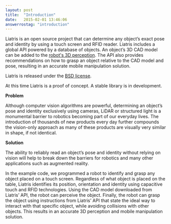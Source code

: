 ```yaml
---
layout: post
title:  "Introduction"
date:   2015-02-01 13:46:06
answerrostag: "introduction"
---
```


Liatris is an open source project that can determine any object’s exact pose and identity by using a touch screen and RFID reader. Liatris includes a global API powered by a database of objects. An object’s 3D CAD model can be added to the [robot's 3D perception](http://liatris.org/2015/02/01/9/). The API also provides recommendations on how to grasp an object relative to the CAD model and pose, resulting in an accurate mobile manipulation solution.

Liatris is released under the [BSD license](https://en.wikipedia.org/wiki/BSD_licenses).

At this time Liatris is a proof of concept. A stable library is in development.

**Problem**

Although computer vision algorithms are powerful, determining an object’s pose and identity exclusively using cameras, LiDAR or structured light is a monumental barrier to robotics becoming part of our everyday lives. The introduction of thousands of new products every day further compounds the vision-only approach as many of these products are visually very similar in shape, if not identical.

 **Solution**

 The ability to reliably read an object’s pose and identity without relying on vision will help to break down the barriers for robotics and many other applications such as augmented reality.

 In the example code, we programmed a robot to identify and grasp any object placed on a touch screen. Regardless of what object is placed on the table, Liatris identifies its position, orientation and identity using capacitive touch and RFID technologies. Using the CAD model downloaded from Liatris’ API, the robot can perceive the object. Finally, the robot can grasp the object using instructions from Liatris’ API that state the ideal way to interact with that specific object, while avoiding collisions with other objects. This results in an accurate 3D perception and mobile manipulation solution.